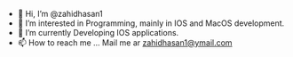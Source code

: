 - 👋 Hi, I’m @zahidhasan1
- 👀 I’m interested in Programming, mainly in IOS and MacOS development.
- 🌱 I’m currently Developing IOS applications.
- 📫 How to reach me ... Mail me ar zahidhasan1@ymail.com

<!---
zahidhasan1/zahidhasan1 is a ✨ special ✨ repository because its `README.md` (this file) appears on your GitHub profile.
You can click the Preview link to take a look at your changes.
--->
